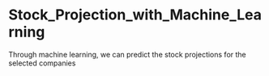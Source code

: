 # Stock_Projection_with_Machine_Learning
Through machine learning, we can predict the stock projections for the selected companies
